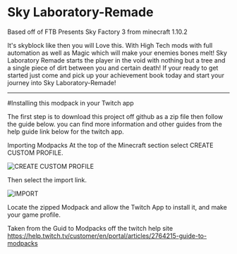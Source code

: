 # Sky Laboratory-Remade

Based off of FTB Presents Sky Factory 3 from minecraft 1.10.2

It's skyblock like then you will Love this. With High Tech mods with full automation as well as Magic which will make your enemies bones melt! Sky Laboratory Remade starts the player in the void with nothing but a tree and a single piece of dirt between you and certain death! If your ready to get started just come and pick up your achievement book today and start your journey into Sky Laboratory-Remade!

-------
#Installing this modpack in your Twitch app

The first step is to download this project off github as a zip file then follow the guide below.
you can find more information and other guides from the help guide link below for the twitch app.

Importing Modpacks
At the top of the Minecraft section select CREATE CUSTOM PROFILE.

  ![CREATE CUSTOM PROFILE](https://help.twitch.tv/customer/portal/attachments/811925)

Then select the import link.

  ![IMPORT](https://help.twitch.tv/customer/portal/attachments/812382)

Locate the zipped Modpack and allow the Twitch App to install it, and make your game profile.


Taken from the Guid to Modpacks off the twitch help site
https://help.twitch.tv/customer/en/portal/articles/2764215-guide-to-modpacks
